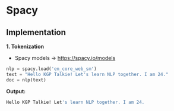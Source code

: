 # Spacy

## Implementation

**1. Tokenization**
- Spacy models -> https://spacy.io/models 

```python
nlp = spacy.load('en_core_web_sm')
text = "Hello KGP Talkie! Let's learn NLP together. I am 24."
doc = nlp(text)
```
**Output:**
```sh
Hello KGP Talkie! Let's learn NLP together. I am 24.
```